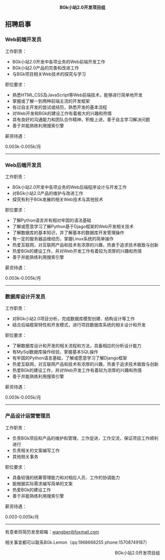 <center><b>BGk小站2.0开发项目组</b></center>

## 招聘启事

### Web前端开发员

工作职责：

* BGk小站2.0开发中各项业务的Web前端开发工作
* BGk小站2.0产品的完善和改进工作
* 与BGk项目相关Web技术的探究与学习

职位要求：

* 熟悉HTML,CSS及JavaScript等Web前端技术，能够进行简单地开发
* 掌握或了解一到两种前端主流的开发框架
* 有过自主开发的尝试或经历，熟悉开发的基本流程
* 对Web开发和BGk的建设工作有着极大的兴趣和热情
* 具有良好的沟通能力和团队合作精神，积极上进，善于自主学习解决问题
* 善于并能熟练利用搜索引擎

薪资待遇：

0.003k-0.005k/月

***

### Web后端开发员

工作职责：

* BGk小站2.0开发中各项业务的Web后端程序设计与开发工作
* 对BGk小站2.0产品的维护与改进工作
* 探究有利于BGk发展的相关Web技术与其他技术

职位要求：

* 了解Python语言并有相对牢固的语法基础
* 了解或愿意学习了解Python基于Djago框架的Web开发相关技术
* 了解数据库的基本知识，并了解基本的数据库开发管理操作
* 有一定的服务器运维经历，掌握Linux系统的简单操作
* 热爱互联网，对互联网产品和技术有浓厚的兴趣，热衷于追求技术极致与创新
* 热爱BGk的建设工作，并对Web开发工作有着较为浓厚的兴趣和热情
* 善于并能熟练利用搜索引擎

薪资待遇：

0.003k-0.005k/月

***

### 数据库设计开发员

工作职责：

* 对BGk小站2.0项目分析，完成数据库模型创建、结构设计等工作
* 结合后端框架特性和开发模式，进行项目数据库系统的相关设计和开发

职位要求：

* 了解数据库设计和开发的相关流程和方法，具备相应的分析设计能力
* 有MySql数据库操作经验，掌握基本SQL操作
* 有牢固的Python语言基础，了解或愿意学习了解Django框架
* 热爱互联网，对互联网产品和技术有浓厚的兴趣，热衷于追求技术极致与创新
* 热爱BGk的建设工作，并对Web开发工作有着较为浓厚的兴趣和热情
* 善于并能熟练利用搜索引擎

薪资待遇：

0.003k-0.005k/月

***

### 产品设计运营管理员

工作职责：

* 负责BGk项目和产品的维护和管理，工作促进，工作交流，保证项目工作顺利进行
* 负责相关的文案编写工作
* 其他相关事务

职位要求：

* 具备较强的统筹管理能力和对相应人员、工作的协调能力
* 能根据实际需求编写简单的文案
* 热爱BGk的建设工作
* 善于并能熟练利用搜索引擎

薪资待遇：

0.003-0.005k/月

***

有意者将简历发至邮箱：wangber@foxmail.com

相关事宜都可以联系BGk.Lemon（qq:1968668255 phone:15708749187）

<p align="right">BGk小站2.0开发项目组</p>

